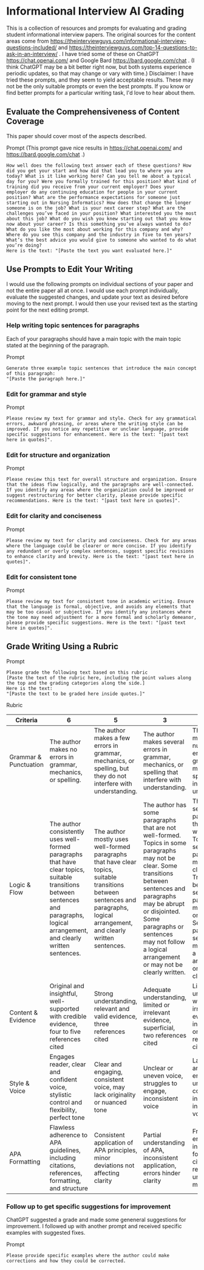 # Informational Interview AI Grading

This is a collection of resources and prompts for evaluating and grading student informational interview papers. The original sources for the content areas come from https://theinterviewguys.com/informational-interview-questions-included/ and https://theinterviewguys.com/top-14-questions-to-ask-in-an-interview/ . I have tried some of these on ChatGPT https://chat.openai.com/ and Google Bard https://bard.google.com/chat . (I think ChatGPT may be a bit better right now, but both systems experience periodic updates, so that may change or vary with time.) Disclaimer: I have tried these prompts, and they seem to yield acceptable results. These may not be the only suitable prompts or even the best prompts. If you know or find better prompts for a particular writing task, I'd love to hear about them.

  

## Evaluate the Comprehensiveness of Content Coverage

This paper should cover most of the aspects described.

Prompt (This prompt gave nice results in https://chat.openai.com/ and https://bard.google.com/chat .)

```
How well does the following text answer each of these questions? How did you get your start and how did that lead you to where you are today? What is it like working here? Can you tell me about a typical day for you? Were you formally trained for this position? What kind of training did you receive from your current employer? Does your employer do any continuing education for people in your current position? What are the performance expectations for someone just starting out in Nursing Informatics? How does that change the longer someone is on the job? What is your next career step? What are the challenges you’ve faced in your position? What interested you the most about this job? What do you wish you knew starting out that you know now about your career? Is this something you’ve always wanted to do? What do you like the most about working for this company and why? Where do you see this company and the industry in five to ten years? What’s the best advice you would give to someone who wanted to do what you’re doing?
Here is the text: "[Paste the text you want evaluated here.]"
```

  

## Use Prompts to Edit Your Writing

I would use the following prompts on individual sections of your paper and not the entire paper all at once. I would use each prompt individually, evaluate the suggested changes, and update your text as desired before moving to the next prompt. I would then use your revised text as the starting point for the next editing prompt.

### Help writing topic sentences for paragraphs

Each of your paragraphs should have a main topic with the main topic stated at the beginning of the paragraph.

Prompt 

```
Generate three example topic sentences that introduce the main concept of this paragraph:
"[Paste the paragraph here.]"
```

### Edit for grammar and style

Prompt

```
Please review my text for grammar and style. Check for any grammatical errors, awkward phrasing, or areas where the writing style can be improved. If you notice any repetitive or unclear language, provide specific suggestions for enhancement. Here is the text: "[past text here in quotes]".
```

### Edit for structure and organization

Prompt

```
Please review this text for overall structure and organization. Ensure that the ideas flow logically, and the paragraphs are well-connected. If you identify any areas where the organization could be improved or suggest restructuring for better clarity, please provide specific recommendations. Here is the text: "[past text here in quotes]".
```

### Edit for clarity and conciseness

Prompt

```
Please review my text for clarity and conciseness. Check for any areas where the language could be clearer or more concise. If you identify any redundant or overly complex sentences, suggest specific revisions to enhance clarity and brevity. Here is the text: "[past text here in quotes]".
```

### Edit for consistent tone

Prompt

```
Please review my text for consistent tone in academic writing. Ensure that the language is formal, objective, and avoids any elements that may be too casual or subjective. If you identify any instances where the tone may need adjustment for a more formal and scholarly demeanor, please provide specific suggestions. Here is the text: "[past text here in quotes]".
```

  

## Grade Writing Using a Rubric

Prompt

```
Please grade the following text based on this rubric
[Paste the text of the rubric here, including the point values along the top and the grading categories along the side.]
Here is the text:
"[Paste the text to be graded here inside quotes.]"
```

Rubric

| Criteria |  6  |  5  |  3  |  2  |
| --- | --- | --- | --- | --- |
| Grammar & Punctuation | The author makes no errors in grammar, mechanics, or spelling. | The author makes a few errors in grammar, mechanics, or spelling, but they do not interfere with understanding. | The author makes several errors in grammar, mechanics, or spelling that interfere with understanding. | The author makes numerous errors in grammar, mechanics, or spelling that interfere with understanding. |
| Logic & Flow | The author consistently uses well-formed paragraphs that have clear topics, suitable transitions between sentences and paragraphs, logical arrangement, and clearly written sentences. | The author mostly uses well-formed paragraphs that have clear topics, suitable transitions between sentences and paragraphs, logical arrangement, and clearly written sentences. | The author has some paragraphs that are not well-formed. Topics in some paragraphs may not be clear. Some transitions between sentences and paragraphs may be abrupt or disjointed. Some paragraphs or sentences may not follow a logical arrangement or may not be clearly written. | The author has several paragraphs that are not well-formed. Topics in several paragraphs may not be clear. Transitions between sentences and paragraphs may be abrupt or disjointed. Several paragraphs or sentences may not follow a logical arrangement or may not be clearly written. |
| Content & Evidence | Original and insightful, well-supported with credible evidence, four to five references cited | Strong understanding, relevant and valid evidence, three references cited | Adequate understanding, limited or irrelevant evidence, superficial, two references cited | Limited understanding, weak or irrelevant evidence, inaccurate, one or no references cited |
| Style & Voice | Engages reader, clear and confident voice, stylistic control and flexibility, perfect tone | Clear and engaging, consistent voice, may lack originality or nuanced tone | Unclear or uneven voice, struggles to engage, inconsistent voice | Lacks clarity and engagement, unable to convey ideas, inconsistent or inappropriate voice |
| APA Formatting | Flawless adherence to APA guidelines, including citations, references, formatting, and structure | Consistent application of APA principles, minor deviations not affecting clarity | Partial understanding of APA, inconsistent application, errors hinder clarity | Frequent APA errors, inaccurate formatting, citations or references unclear or missing |

### Follow up to get specific suggestions for improvement

ChatGPT suggested a grade and made some geneneral suggestions for improvement. I followed up with another prompt and received specific examples with suggested fixes.

Prompt

```
Please provide specific examples where the author could make corrections and how they could be corrected.
```

